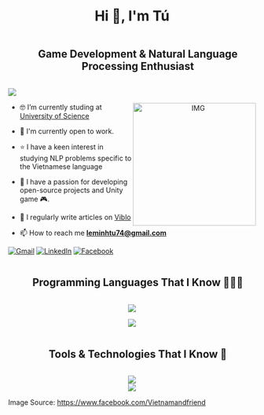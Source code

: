 <h1 align="center">Hi 👋, I'm Tú</h1>

<div id="user-content-toc">
  <ul align="center">
    <summary><h2 style="display: inline-block">Game Development & Natural Language Processing Enthusiast</h2></summary>
  </ul>
</div>

<!--Profile visit count-->
![](https://komarev.com/ghpvc/?username=egliette)


<!--Image-->
<div target="_blank" align="center">
  <img align="right" top="500" height="250" alt="IMG" src="assets/image.png">
</div>

<!--About me-->
- 🤓 I’m currently studing at [University of Science](https://www.hcmus.edu.vn/)

- 🤝 I'm currently open to work.

- ⭐ I have a keen interest in studying NLP problems specific to the Vietnamese language

- 🤗 I have a passion for developing open-source projects and Unity game 🎮.

- 📝 I regularly write articles on [Viblo](https://viblo.asia/u/leminhtu74)

- 📫 How to reach me **leminhtu74@gmail.com**
  
<a href="mailto:leminhtu74@gmail.com">![Gmail](https://img.shields.io/badge/Gmail-D14836?style=for-the-badge&logo=gmail&logoColor=white)</a>
<a href="https://www.linkedin.com/in/leminhtu74/">![LinkedIn](https://img.shields.io/badge/LinkedIn-0077B5?style=for-the-badge&logo=linkedin&logoColor=white)</a>
<a href="https://www.facebook.com/leminh.tu.7758/">![Facebook](https://img.shields.io/badge/Facebook-1877F2?style=for-the-badge&logo=facebook&logoColor=white)</a>

<!--Program Languages-->
<div id="user-content-toc">
  <ul align="center">
    <summary><h2 style="display: inline-block">Programming Languages That I Know 👨🏻‍💻</h2></summary>
  </ul>
</div>
<!--tech stack icons-->
<p align="center">
  <a href="https://skillicons.dev">
    <img src="https://skillicons.dev/icons?i=python,cs,java,javascript,cpp&perline=14" />
  </a>  
</p>

<p align="center">
    <img src="https://github-readme-stats.vercel.app/api/top-langs/?username=egliette&layout=compact"/>
</p>




<!--Tools & Technologies-->
<div id="user-content-toc">
  <ul align="center">
    <summary><h2 style="display: inline-block">Tools & Technologies That I Know 🧰</h2></summary>
  </ul>
</div>
<!--tech stack icons-->
<p align="center">
  <a href="https://skillicons.dev">
  <img src="https://skillicons.dev/icons?i=vscode,androidstudio,visualstudio,neovim,git,github,gitlab&perline=14"/>
  <br/>
  <img src="https://skillicons.dev/icons?i=docker,firebase,figma,unity,pytorch,selenium,latex&perline=14"/>
  </a>
</p>



Image Source: https://www.facebook.com/Vietnamandfriend
